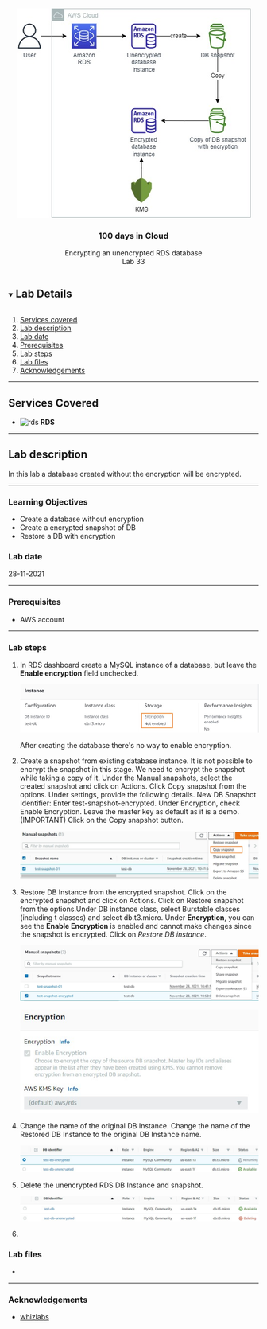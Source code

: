 

<br />

<p align="center">
  <a href="img/">
    <img src="img/lab33_diagram.jpg" alt="cloudofthings" width="471" height="421">
  </a>
  <h3 align="center">100 days in Cloud</h3>
<p align="center">
    Encrypting an unencrypted RDS database
    <br />
    Lab 33
    <br/>
  </p>


</p>

<details open="open">
  <summary><h2 style="display: inline-block">Lab Details</h2></summary>
  <ol>
    <li><a href="#services-covered">Services covered</a>
    <li><a href="#lab-description">Lab description</a></li>
    </li>
    <li><a href="#lab-date">Lab date</a></li>
    <li><a href="#prerequisites">Prerequisites</a></li>    
    <li><a href="#lab-steps">Lab steps</a></li>
    <li><a href="#lab-files">Lab files</a></li>
    <li><a href="#acknowledgements">Acknowledgements</a></li>
  </ol>
</details>

---

## Services Covered
* ![rds](https://github.com/CloudedThings/100-Days-in-Cloud/blob/main/images/RDS.jpg) **RDS**

---

## Lab description

In this lab a database created without the encryption will be encrypted. 


---

### Learning Objectives
* Create a database without encryption
* Create a encrypted snapshot of DB
* Restore a DB with encryption

### Lab date
28-11-2021

---

### Prerequisites
* AWS account

---

### Lab steps
1. In RDS dashboard create a MySQL instance of a database, but leave the **Enable encryption** field unchecked. 

   ![unencrypted](img/lab33_unencrypted.jpg)

   After creating the database there's no way to enable encryption.

2. Create a snapshot from existing database instance. It is not possible to encrypt the snapshot in this stage. We need to encrypt the snapshot while taking a copy of it. Under the Manual snapshots, select the created snapshot and click on Actions. Click Copy snapshot from the options. Under settings, provide the following details. New DB Snapshot Identifier: Enter test-snapshot-encrypted. Under Encryption, check Enable Encryption. Leave the master key as default as it is a demo. (IMPORTANT) Click on the Copy snapshot button.

   ![copy_snapshot](img/lab33_copy_snapshot.jpg)

3. Restore DB Instance from the encrypted snapshot. Click on the encrypted snapshot and click on Actions. Click on Restore snapshot from the options.Under DB instance class, select Burstable classes (including t classes) and select db.t3.micro. Under **Encryption**, you can see the **Enable Encryption** is enabled and cannot make changes since the snapshot is encrypted. Click on *Restore DB instance*.

   ![restore_snapshot](img/lab33_restore_snapshot.jpg)

   ![encrypted_db](img/lab33_encrypted_db.jpg)

4. Change the name of the original DB Instance. Change the name of the Restored DB Instance to the original DB Instance name. 

   ![renaming_db](img/lab33_renaming_db.jpg)

5. Delete the unencrypted RDS DB Instance and snapshot. 

   ![delete](img/lab33_delete_db.jpg)

6. 


### Lab files
* 
---

### Acknowledgements
* [whizlabs](https://play.whizlabs.com/site/task_details?lab_type=1&task_id=218&quest_id=35)

